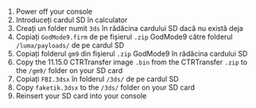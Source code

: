 1. Power off your console
2. Introduceți cardul SD în calculator
3. Creați un folder numit `3ds` în rădăcina cardului SD dacă nu există deja
4. Copiați `GodMode9.firm` de pe fișierul `.zip` GodMode9 către folderul `/luma/payloads/` de pe cardul SD
5. Copiați folderul `gm9` din fișierul `.zip` GodMode9 în rădăcina cardului SD
6. Copy the 11.15.0 CTRTransfer image `.bin` from the CTRTransfer `.zip` to the `/gm9/` folder on your SD card
7. Copiați `FBI.3dsx` în folderul `/3ds/` de pe cardul SD
8. Copy `faketik.3dsx` to the `/3ds/` folder on your SD card
9. Reinsert your SD card into your console
